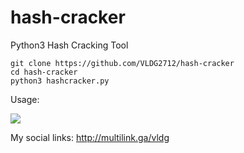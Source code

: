 # hash-cracker
Python3 Hash Cracking Tool

```
git clone https://github.com/VLDG2712/hash-cracker
cd hash-cracker
python3 hashcracker.py
```

Usage:

<img src='https://github.com/VLDG2712/hash-cracker'>


My social links: http://multilink.ga/vldg
